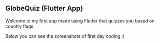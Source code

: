 ## GlobeQuiz (Flutter App)

Welcome to my first app made using Flutter that quizzes you based on country flags.

Below you can see the screenshots of first day coding :)
